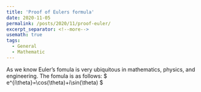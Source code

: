 ```yaml
---
title: 'Proof of Eulers formula'
date: 2020-11-05
permalink: /posts/2020/11/proof-euler/
excerpt_separator: <!--more-->
usemath: true
tags:
  - General
  - Mathematic
---
```


As we know Euler’s fomula is very ubiquitous in mathematics, physics, and engineering. The fomula is as follows:
$
 e^{i\theta}=\cos(\theta)+i\sin(\theta) 
$


